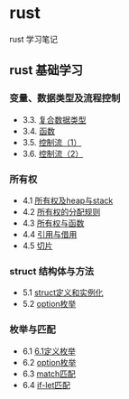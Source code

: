 # rust
rust 学习笔记

## rust 基础学习
### 变量、数据类型及流程控制
* 3.3. [复合数据类型](./src/basic_learning/03/3.3复合数据类型.md)
* 3.4. [函数](./src/basic_learning/03/3.4函数.md)
* 3.5. [控制流（1）](./src/basic_learning/03/3.5控制流(1).md)
* 3.6. [控制流（2）](./src/basic_learning/03/3.6控制流(2).md)

### 所有权
* 4.1 [所有权及heap与stack](./src/basic_learning/04/1.1所有权.md)
* 4.2 [所有权的分配规则](./src/basic_learning/04/1.2所有权的分配规则.md)
* 4.3 [所有权与函数](./src/basic_learning/04/1.3所有权与函数.md)
* 4.4 [引用与借用](./src/basic_learning/04/1.4引用与借用.md)
* 4.5 [切片](./src/basic_learning/04/1.5切片.md)

### struct 结构体与方法
* 5.1 [struct定义和实例化](./src/basic_learning/06/5.1struct定义和实例化.md)
* 5.2 [option枚举](./src/basic_learning/06/5.2struct的方法.md)

### 枚举与匹配
* 6.1 [6.1定义枚举](./src/basic_learning/06/6.1定义枚举.md)
* 6.2 [option枚举](./src/basic_learning/06/6.2option枚举.md)
* 6.3 [match匹配](./src/basic_learning/06/6.3match.md)
* 6.4 [if-let匹配](./src/basic_learning/06/6.4if-let.md)